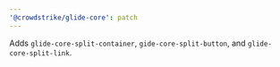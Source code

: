 ```yaml
---
'@crowdstrike/glide-core': patch
---
```


Adds `glide-core-split-container`, `gide-core-split-button`, and `glide-core-split-link`.

